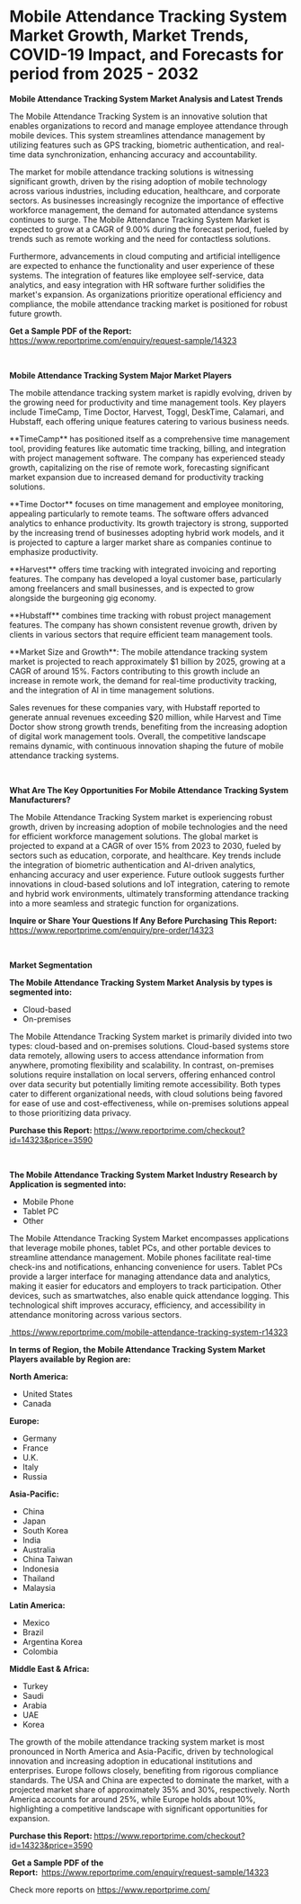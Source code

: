 <p><h1>Mobile Attendance Tracking System Market Growth, Market Trends, COVID-19 Impact, and Forecasts for period from 2025 - 2032</h1></p><p><strong>Mobile Attendance Tracking System Market Analysis and Latest Trends</strong></p>
<p><p>The Mobile Attendance Tracking System is an innovative solution that enables organizations to record and manage employee attendance through mobile devices. This system streamlines attendance management by utilizing features such as GPS tracking, biometric authentication, and real-time data synchronization, enhancing accuracy and accountability. </p><p>The market for mobile attendance tracking solutions is witnessing significant growth, driven by the rising adoption of mobile technology across various industries, including education, healthcare, and corporate sectors. As businesses increasingly recognize the importance of effective workforce management, the demand for automated attendance systems continues to surge. The Mobile Attendance Tracking System Market is expected to grow at a CAGR of 9.00% during the forecast period, fueled by trends such as remote working and the need for contactless solutions. </p><p>Furthermore, advancements in cloud computing and artificial intelligence are expected to enhance the functionality and user experience of these systems. The integration of features like employee self-service, data analytics, and easy integration with HR software further solidifies the market's expansion. As organizations prioritize operational efficiency and compliance, the mobile attendance tracking market is positioned for robust future growth.</p></p>
<p><strong>Get a Sample PDF of the Report:&nbsp;</strong> <a href="https://www.reportprime.com/enquiry/request-sample/14323?utm_campaign=2243&utm_medium=2&utm_source=Github&utm_content=ia&utm_term=20032025&utm_id=mobile-attendance-tracking-system">https://www.reportprime.com/enquiry/request-sample/14323</a></p>
<p>&nbsp;</p>
<p><strong>Mobile Attendance Tracking System Major Market Players</strong></p>
<p><p>The mobile attendance tracking system market is rapidly evolving, driven by the growing need for productivity and time management tools. Key players include TimeCamp, Time Doctor, Harvest, Toggl, DeskTime, Calamari, and Hubstaff, each offering unique features catering to various business needs.</p><p>**TimeCamp** has positioned itself as a comprehensive time management tool, providing features like automatic time tracking, billing, and integration with project management software. The company has experienced steady growth, capitalizing on the rise of remote work, forecasting significant market expansion due to increased demand for productivity tracking solutions.</p><p>**Time Doctor** focuses on time management and employee monitoring, appealing particularly to remote teams. The software offers advanced analytics to enhance productivity. Its growth trajectory is strong, supported by the increasing trend of businesses adopting hybrid work models, and it is projected to capture a larger market share as companies continue to emphasize productivity.</p><p>**Harvest** offers time tracking with integrated invoicing and reporting features. The company has developed a loyal customer base, particularly among freelancers and small businesses, and is expected to grow alongside the burgeoning gig economy.</p><p>**Hubstaff** combines time tracking with robust project management features. The company has shown consistent revenue growth, driven by clients in various sectors that require efficient team management tools.</p><p>**Market Size and Growth**: The mobile attendance tracking system market is projected to reach approximately $1 billion by 2025, growing at a CAGR of around 15%. Factors contributing to this growth include an increase in remote work, the demand for real-time productivity tracking, and the integration of AI in time management solutions.</p><p>Sales revenues for these companies vary, with Hubstaff reported to generate annual revenues exceeding $20 million, while Harvest and Time Doctor show strong growth trends, benefiting from the increasing adoption of digital work management tools. Overall, the competitive landscape remains dynamic, with continuous innovation shaping the future of mobile attendance tracking systems.</p></p>
<p>&nbsp;</p>
<p><strong>What Are The Key Opportunities For Mobile Attendance Tracking System Manufacturers?</strong></p>
<p><p>The Mobile Attendance Tracking System market is experiencing robust growth, driven by increasing adoption of mobile technologies and the need for efficient workforce management solutions. The global market is projected to expand at a CAGR of over 15% from 2023 to 2030, fueled by sectors such as education, corporate, and healthcare. Key trends include the integration of biometric authentication and AI-driven analytics, enhancing accuracy and user experience. Future outlook suggests further innovations in cloud-based solutions and IoT integration, catering to remote and hybrid work environments, ultimately transforming attendance tracking into a more seamless and strategic function for organizations.</p></p>
<p><strong>Inquire or Share Your Questions If Any Before Purchasing This Report:</strong> <a href="https://www.reportprime.com/enquiry/pre-order/14323?utm_campaign=2243&utm_medium=2&utm_source=Github&utm_content=ia&utm_term=20032025&utm_id=mobile-attendance-tracking-system">https://www.reportprime.com/enquiry/pre-order/14323</a></p>
<p>&nbsp;</p>
<p><strong>Market Segmentation</strong></p>
<p><strong>The Mobile Attendance Tracking System Market Analysis by types is segmented into:</strong></p>
<p><ul><li>Cloud-based</li><li>On-premises</li></ul></p>
<p><p>The Mobile Attendance Tracking System market is primarily divided into two types: cloud-based and on-premises solutions. Cloud-based systems store data remotely, allowing users to access attendance information from anywhere, promoting flexibility and scalability. In contrast, on-premises solutions require installation on local servers, offering enhanced control over data security but potentially limiting remote accessibility. Both types cater to different organizational needs, with cloud solutions being favored for ease of use and cost-effectiveness, while on-premises solutions appeal to those prioritizing data privacy.</p></p>
<p><strong>Purchase this Report:&nbsp;</strong><a href="https://www.reportprime.com/checkout?id=14323&price=3590&utm_campaign=2243&utm_medium=2&utm_source=Github&utm_content=ia&utm_term=20032025&utm_id=mobile-attendance-tracking-system">https://www.reportprime.com/checkout?id=14323&price=3590</a></p>
<p>&nbsp;</p>
<p><strong>The Mobile Attendance Tracking System Market Industry Research by Application is segmented into:</strong></p>
<p><ul><li>Mobile Phone</li><li>Tablet PC</li><li>Other</li></ul></p>
<p><p>The Mobile Attendance Tracking System Market encompasses applications that leverage mobile phones, tablet PCs, and other portable devices to streamline attendance management. Mobile phones facilitate real-time check-ins and notifications, enhancing convenience for users. Tablet PCs provide a larger interface for managing attendance data and analytics, making it easier for educators and employers to track participation. Other devices, such as smartwatches, also enable quick attendance logging. This technological shift improves accuracy, efficiency, and accessibility in attendance monitoring across various sectors.</p></p>
<p><a href="https://www.reportprime.com/mobile-attendance-tracking-system-r14323?utm_campaign=2243&utm_medium=2&utm_source=Github&utm_content=ia&utm_term=20032025&utm_id=mobile-attendance-tracking-system">&nbsp;https://www.reportprime.com/mobile-attendance-tracking-system-r14323</a></p>
<p><strong>In terms of Region, the Mobile Attendance Tracking System Market Players available by Region are:</strong></p>
<p>
    <p> <strong> North America: </strong>
        <ul>
            <li>United States</li>
            <li>Canada</li>
        </ul>
        </p> 
    <p> <strong> Europe: </strong>
        <ul>
            <li>Germany</li>
            <li>France</li>
            <li>U.K.</li>
            <li>Italy</li>
            <li>Russia</li>
        </ul>
        </p> 
    <p> <strong> Asia-Pacific: </strong>
        <ul>
            <li>China</li>
            <li>Japan</li>
            <li>South Korea</li>
            <li>India</li>
            <li>Australia</li>
            <li>China Taiwan</li>
            <li>Indonesia</li>
            <li>Thailand</li>
            <li>Malaysia</li>
        </ul>
        </p> 
    <p> <strong> Latin America: </strong>
        <ul>
            <li>Mexico</li>
            <li>Brazil</li>
            <li>Argentina Korea</li>
            <li>Colombia</li>
        </ul>
        </p> 
    <p> <strong> Middle East & Africa: </strong>
        <ul>
            <li>Turkey</li>
            <li>Saudi</li>
            <li>Arabia</li>
            <li>UAE</li>
            <li>Korea</li>
        </ul>
    </p>
    </p>
<p><p>The growth of the mobile attendance tracking system market is most pronounced in North America and Asia-Pacific, driven by technological innovation and increasing adoption in educational institutions and enterprises. Europe follows closely, benefiting from rigorous compliance standards. The USA and China are expected to dominate the market, with a projected market share of approximately 35% and 30%, respectively. North America accounts for around 25%, while Europe holds about 10%, highlighting a competitive landscape with significant opportunities for expansion.</p></p>
<p><strong>Purchase this Report: </strong><a href="https://www.reportprime.com/checkout?id=14323&price=3590&utm_campaign=2243&utm_medium=2&utm_source=Github&utm_content=ia&utm_term=20032025&utm_id=mobile-attendance-tracking-system">https://www.reportprime.com/checkout?id=14323&price=3590</a></p>
<p>&nbsp;<strong>Get a Sample PDF of the Report:&nbsp;&nbsp;</strong><a href="https://www.reportprime.com/enquiry/request-sample/14323?utm_campaign=2243&utm_medium=2&utm_source=Github&utm_content=ia&utm_term=20032025&utm_id=mobile-attendance-tracking-system">https://www.reportprime.com/enquiry/request-sample/14323</a></p>
<p><strong></strong></p>
<p>Check more reports on <a href="https://www.reportprime.com/?utm_campaign=2243&utm_medium=2&utm_source=Github&utm_content=ia&utm_term=20032025&utm_id=mobile-attendance-tracking-system">https://www.reportprime.com/</a></p>